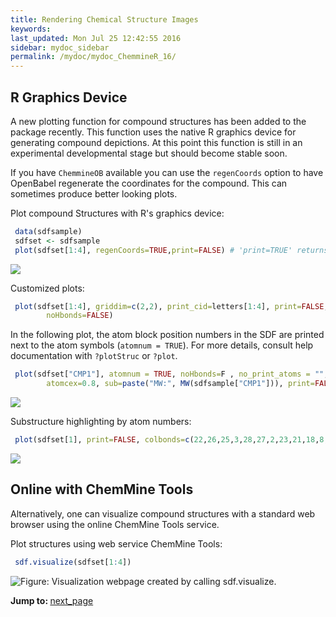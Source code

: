 ```yaml
---
title: Rendering Chemical Structure Images
keywords: 
last_updated: Mon Jul 25 12:42:55 2016
sidebar: mydoc_sidebar
permalink: /mydoc/mydoc_ChemmineR_16/
---
```


## R Graphics Device

A new plotting function for compound structures has been added to the
package recently. This function uses the native R graphics device for
generating compound depictions. At this point this function is still in
an experimental developmental stage but should become stable soon.  

If you have `ChemmineOB` available you can use the `regenCoords`
option to have OpenBabel regenerate the coordinates for the compound.
This can sometimes produce better looking plots.

Plot compound Structures with R's graphics device: 

```r
 data(sdfsample)
 sdfset <- sdfsample
 plot(sdfset[1:4], regenCoords=TRUE,print=FALSE) # 'print=TRUE' returns SDF summaries
```

![](../ChemmineR_files/plotstruct2-1.png)


Customized plots: 

```r
 plot(sdfset[1:4], griddim=c(2,2), print_cid=letters[1:4], print=FALSE, 
		noHbonds=FALSE) 
```


In the following plot, the atom block position numbers in the SDF are
printed next to the atom symbols (`atomnum = TRUE`). For
more details, consult help documentation with
`?plotStruc` or `?plot`. 

```r
 plot(sdfset["CMP1"], atomnum = TRUE, noHbonds=F , no_print_atoms = "",
	  	atomcex=0.8, sub=paste("MW:", MW(sdfsample["CMP1"])), print=FALSE) 
```

![](../ChemmineR_files/plotstruct3-1.png)


Substructure highlighting by atom numbers: 

```r
 plot(sdfset[1], print=FALSE, colbonds=c(22,26,25,3,28,27,2,23,21,18,8,19,20,24)) 
```

![](../ChemmineR_files/plotstruct4-1.png)


## Online with ChemMine Tools

Alternatively, one can visualize compound structures with a standard web
browser using the online ChemMine Tools service.

Plot structures using web service ChemMine Tools: 

```r
 sdf.visualize(sdfset[1:4]) 
```

![Figure: Visualization webpage created by calling `sdf.visualize`.](../ChemmineR_files/visualizescreenshot-small.png)


<div class="tags">
<b>Jump to: </b>
<a href="../../mydoc/mydoc_ChemmineR_17/" class="btn btn-default navbar-btn cursorNorm" role="button">next_page</a>
</div>
